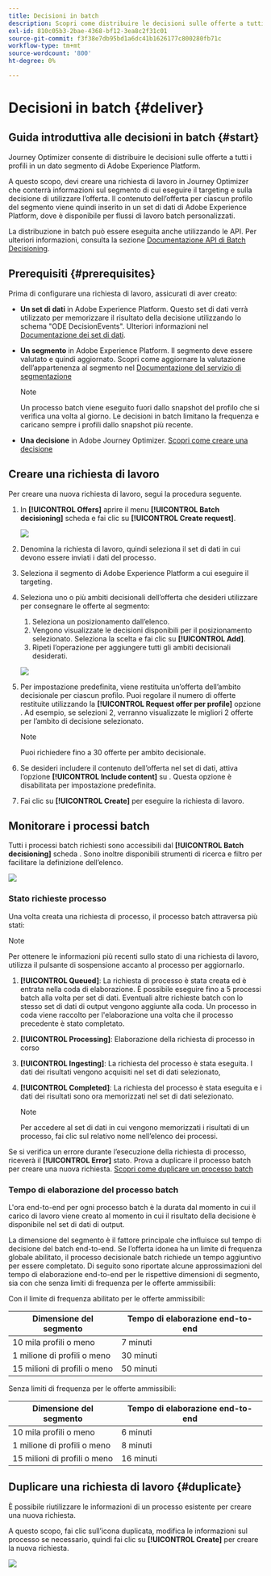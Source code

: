 ```yaml
---
title: Decisioni in batch
description: Scopri come distribuire le decisioni sulle offerte a tutti i profili in un dato segmento di Adobe Experience Platform.
exl-id: 810c05b3-2bae-4368-bf12-3ea8c2f31c01
source-git-commit: f3f38e7db95bd1a6dc41b1626177c800280fb71c
workflow-type: tm+mt
source-wordcount: '800'
ht-degree: 0%

---
```


# Decisioni in batch {#deliver}

## Guida introduttiva alle decisioni in batch {#start}

Journey Optimizer consente di distribuire le decisioni sulle offerte a tutti i profili in un dato segmento di Adobe Experience Platform.

A questo scopo, devi creare una richiesta di lavoro in Journey Optimizer che conterrà informazioni sul segmento di cui eseguire il targeting e sulla decisione di utilizzare l’offerta. Il contenuto dell’offerta per ciascun profilo del segmento viene quindi inserito in un set di dati di Adobe Experience Platform, dove è disponibile per flussi di lavoro batch personalizzati.

La distribuzione in batch può essere eseguita anche utilizzando le API. Per ulteriori informazioni, consulta la sezione [Documentazione API di Batch Decisioning](api-reference/offer-delivery-api/batch-decisioning-api.md).

## Prerequisiti {#prerequisites}

Prima di configurare una richiesta di lavoro, assicurati di aver creato:

* **Un set di dati** in Adobe Experience Platform. Questo set di dati verrà utilizzato per memorizzare il risultato della decisione utilizzando lo schema &quot;ODE DecisionEvents&quot;. Ulteriori informazioni nel [Documentazione dei set di dati](https://experienceleague.adobe.com/docs/experience-platform/catalog/datasets/overview.html).

* **Un segmento** in Adobe Experience Platform. Il segmento deve essere valutato e quindi aggiornato. Scopri come aggiornare la valutazione dell’appartenenza al segmento nel [Documentazione del servizio di segmentazione](http://www.adobe.com/go/segmentation-overview-en)

   >[!NOTE]
   >
   >Un processo batch viene eseguito fuori dallo snapshot del profilo che si verifica una volta al giorno. Le decisioni in batch limitano la frequenza e caricano sempre i profili dallo snapshot più recente.

* **Una decisione** in Adobe Journey Optimizer. [Scopri come creare una decisione](offer-activities/create-offer-activities.md)

<!-- in API doc, remove these info and add ref here-->

## Creare una richiesta di lavoro

Per creare una nuova richiesta di lavoro, segui la procedura seguente.

1. In **[!UICONTROL Offers]** aprire il menu **[!UICONTROL Batch decisioning]** scheda e fai clic su **[!UICONTROL Create request]**.

   ![](assets/batch-create.png)

1. Denomina la richiesta di lavoro, quindi seleziona il set di dati in cui devono essere inviati i dati del processo.

1. Seleziona il segmento di Adobe Experience Platform a cui eseguire il targeting.

1. Seleziona uno o più ambiti decisionali dell’offerta che desideri utilizzare per consegnare le offerte al segmento:
   1. Seleziona un posizionamento dall’elenco.
   1. Vengono visualizzate le decisioni disponibili per il posizionamento selezionato. Seleziona la scelta e fai clic su **[!UICONTROL Add]**.
   1. Ripeti l’operazione per aggiungere tutti gli ambiti decisionali desiderati.

   ![](assets/batch-decision.png)

1. Per impostazione predefinita, viene restituita un’offerta dell’ambito decisionale per ciascun profilo. Puoi regolare il numero di offerte restituite utilizzando la **[!UICONTROL Request offer per profile]** opzione . Ad esempio, se selezioni 2, verranno visualizzate le migliori 2 offerte per l’ambito di decisione selezionato.

   >[!NOTE]
   >
   >Puoi richiedere fino a 30 offerte per ambito decisionale.

1. Se desideri includere il contenuto dell’offerta nel set di dati, attiva l’opzione **[!UICONTROL Include content]** su . Questa opzione è disabilitata per impostazione predefinita.

1. Fai clic su **[!UICONTROL Create]** per eseguire la richiesta di lavoro.

## Monitorare i processi batch

Tutti i processi batch richiesti sono accessibili dal **[!UICONTROL Batch decisioning]** scheda . Sono inoltre disponibili strumenti di ricerca e filtro per facilitare la definizione dell’elenco.

![](assets/batch-list.png)

### Stato richieste processo

Una volta creata una richiesta di processo, il processo batch attraversa più stati:

>[!NOTE]
>
>Per ottenere le informazioni più recenti sullo stato di una richiesta di lavoro, utilizza il pulsante di sospensione accanto al processo per aggiornarlo.

1. **[!UICONTROL Queued]**: La richiesta di processo è stata creata ed è entrata nella coda di elaborazione. È possibile eseguire fino a 5 processi batch alla volta per set di dati. Eventuali altre richieste batch con lo stesso set di dati di output vengono aggiunte alla coda. Un processo in coda viene raccolto per l&#39;elaborazione una volta che il processo precedente è stato completato.
1. **[!UICONTROL Processing]**: Elaborazione della richiesta di processo in corso
1. **[!UICONTROL Ingesting]**: La richiesta del processo è stata eseguita. I dati dei risultati vengono acquisiti nel set di dati selezionato,
1. **[!UICONTROL Completed]**: La richiesta del processo è stata eseguita e i dati dei risultati sono ora memorizzati nel set di dati selezionato.

   >[!NOTE]
   >
   >Per accedere al set di dati in cui vengono memorizzati i risultati di un processo, fai clic sul relativo nome nell’elenco dei processi.

Se si verifica un errore durante l’esecuzione della richiesta di processo, riceverà il **[!UICONTROL Error]** stato. Prova a duplicare il processo batch per creare una nuova richiesta. [Scopri come duplicare un processo batch](#duplicate)

### Tempo di elaborazione del processo batch

L&#39;ora end-to-end per ogni processo batch è la durata dal momento in cui il carico di lavoro viene creato al momento in cui il risultato della decisione è disponibile nel set di dati di output.

La dimensione del segmento è il fattore principale che influisce sul tempo di decisione del batch end-to-end. Se l’offerta idonea ha un limite di frequenza globale abilitato, il processo decisionale batch richiede un tempo aggiuntivo per essere completato. Di seguito sono riportate alcune approssimazioni del tempo di elaborazione end-to-end per le rispettive dimensioni di segmento, sia con che senza limiti di frequenza per le offerte ammissibili:

Con il limite di frequenza abilitato per le offerte ammissibili:

| Dimensione del segmento | Tempo di elaborazione end-to-end |
|--------------|----------------------------|
| 10 mila profili o meno | 7 minuti |
| 1 milione di profili o meno | 30 minuti |
| 15 milioni di profili o meno | 50 minuti |

Senza limiti di frequenza per le offerte ammissibili:

| Dimensione del segmento | Tempo di elaborazione end-to-end |
|--------------|----------------------------|
| 10 mila profili o meno | 6 minuti |
| 1 milione di profili o meno | 8 minuti |
| 15 milioni di profili o meno | 16 minuti |

## Duplicare una richiesta di lavoro {#duplicate}

È possibile riutilizzare le informazioni di un processo esistente per creare una nuova richiesta.

A questo scopo, fai clic sull’icona duplicata, modifica le informazioni sul processo se necessario, quindi fai clic su **[!UICONTROL Create]** per creare la nuova richiesta.

![](assets/batch-duplicate.png)
